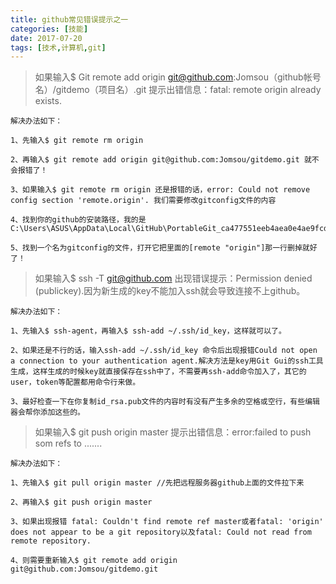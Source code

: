 ```yaml
---
title: github常见错误提示之一
categories: [技能]
date: 2017-07-20 
tags: [技术,计算机,git]
---
```


>如果输入$ Git remote add origin git@github.com:Jomsou（github帐号名）/gitdemo（项目名）.git 
>提示出错信息：fatal: remote origin already exists.

    解决办法如下：
    
    1、先输入$ git remote rm origin
    
    2、再输入$ git remote add origin git@github.com:Jomsou/gitdemo.git 就不会报错了！
    
    3、如果输入$ git remote rm origin 还是报错的话，error: Could not remove config section 'remote.origin'. 我们需要修改gitconfig文件的内容
    
    4、找到你的github的安装路径，我的是C:\Users\ASUS\AppData\Local\GitHub\PortableGit_ca477551eeb4aea0e4ae9fcd3358bd96720bb5c8\etc
    
    5、找到一个名为gitconfig的文件，打开它把里面的[remote "origin"]那一行删掉就好了！

>如果输入$ ssh -T git@github.com
>出现错误提示：Permission denied (publickey).因为新生成的key不能加入ssh就会导致连接不上github。

    解决办法如下：
    
    1、先输入$ ssh-agent，再输入$ ssh-add ~/.ssh/id_key，这样就可以了。
    
    2、如果还是不行的话，输入ssh-add ~/.ssh/id_key 命令后出现报错Could not open a connection to your authentication agent.解决方法是key用Git Gui的ssh工具生成，这样生成的时候key就直接保存在ssh中了，不需要再ssh-add命令加入了，其它的user，token等配置都用命令行来做。
    
    3、最好检查一下在你复制id_rsa.pub文件的内容时有没有产生多余的空格或空行，有些编辑器会帮你添加这些的。

>如果输入$ git push origin master
>提示出错信息：error:failed to push som refs to .......

    解决办法如下：
    
    1、先输入$ git pull origin master //先把远程服务器github上面的文件拉下来
    
    2、再输入$ git push origin master
    
    3、如果出现报错 fatal: Couldn't find remote ref master或者fatal: 'origin' does not appear to be a git repository以及fatal: Could not read from remote repository.
    
    4、则需要重新输入$ git remote add origin git@github.com:Jomsou/gitdemo.git